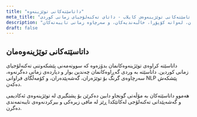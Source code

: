 ```yaml
---
title: "داتاسێتەکانی توێژینەوە"
meta_title: "داتاسێتەکانی توێژینەوەی کایلاب - داتای تەکنەلۆجیای زمانی کوردی"
description: "دەستڕاگەیشتن بە کۆکراوەی فراوانی داتاسێتەکانی توێژینەوەمان کە پشتگیری لە گەشەپێدانی تەکنەلۆجیای زمانی کوردی دەکەن، لەوانە کۆپۆڕا، خاڵبەندیەکان، و سەرچاوە زمانی تایبەتەکان."
draft: false
---
```


## داتاسێتەکانی توێژینەوەمان

داتاسێتە کراوەی توێژینەوەکانمان بدۆزەوە کە سووتەمەنی پێشکەوتنی تەکنەلۆجیای زمانی کوردین. داتاسێتە بە وردی گەڕاوەکانمان چەندین بوار و دیاردەی زمانی دەگرنەوە، سەرچاوەی گرنگ بۆ توێژەران، گەشەپێدەران، و کۆمەڵگای فراوانی NLP پێشکەش دەکەن.

هەموو داتاسێتەکان بە مۆڵەتی گونجاو دابین دەکرێن بۆ پشتگیری لە توێژینەوەی ئەکادیمی و گەشەپێدانی تەکنەلۆجی لەکاتێکدا ڕێز لە مافی زیرەکی و بیرکردنەوەی تایبەتمەندی دەگرن.